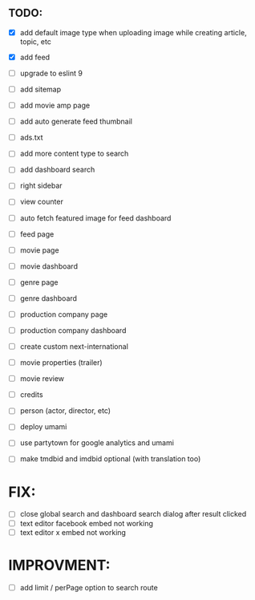 ## TODO: 
- [x] add default image type when uploading image while creating article, topic, etc
- [x] add feed
- [ ] upgrade to eslint 9
- [ ] add sitemap
- [ ] add movie amp page
- [ ] add auto generate feed thumbnail
- [ ] ads.txt
- [ ] add more content type to search
- [ ] add dashboard search
- [ ] right sidebar
- [ ] view counter
- [ ] auto fetch featured image for feed dashboard
- [ ] feed page
- [ ] movie page
- [ ] movie dashboard
- [ ] genre page
- [ ] genre dashboard
- [ ] production company page
- [ ] production company dashboard
- [ ] create custom next-international
- [ ] movie properties (trailer)
- [ ] movie review
- [ ] credits
- [ ] person (actor, director, etc)
- [ ] deploy umami
- [ ] use partytown for google analytics and umami
- [ ] make tmdbid and imdbid optional (with translation too)


# FIX: 
- [ ] close global search and dashboard search dialog after result clicked
- [ ] text editor facebook embed not working
- [ ] text editor x embed not working

# IMPROVMENT:
- [ ] add limit / perPage option to search route

